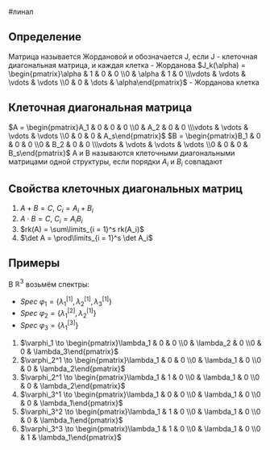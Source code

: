 #линал 
## Определение
Матрица называется Жордановой и обозначается J, если J - клеточная диагональная матрица, и каждая клетка - Жорданова
$J_k(\alpha) = \begin{pmatrix}\alpha & 1 & 0 & 0 \\0 & \alpha & 1 & 0 \\\vdots & \vdots & \vdots & \vdots \\0 & 0 & \dots & \alpha\end{pmatrix}$ - Жорданова клетка
## Клеточная диагональная матрица
$A = \begin{pmatrix}A_1 & 0 & 0 & 0 \\0 & A_2 & 0 & 0 \\\vdots & \vdots & \vdots & \vdots \\0 & 0 & 0 & A_s\end{pmatrix}$
$B = \begin{pmatrix}B_1 & 0 & 0 & 0 \\0 & B_2 & 0 & 0 \\\vdots & \vdots & \vdots & \vdots \\0 & 0 & 0 & B_s\end{pmatrix}$
A и B называются клеточными диагональными матрицами одной структуры, если порядки $A_i$ и $B_i$ совпадают
## Свойства клеточных диагональных матриц
1. $A + B = C, \ C_i = A_i + B_i$
2. $A \cdot B = C, \ C_i = A_i B_i$
3. $rk(A) = \sum\limits_{i = 1}^s rk(A_i)$
4. $\det A = \prod\limits_{i = 1}^s \det A_i$
## Примеры
В $\mathbb{R}^3$ возьмём спектры: 
- $Spec \  \varphi_1 = \{ \lambda_1^{[1]}, \lambda_2^{[1]}, \lambda_3^{[1]}\}$
- $Spec \  \varphi_2 = \{ \lambda_1^{[2]}, \lambda_2^{[1]} \}$
- $Spec \  \varphi_3 = \{ \lambda_1^{[3]}\}$
1. $\varphi_1 \to \begin{pmatrix}\lambda_1 & 0 & 0 \\0 & \lambda_2 & 0 \\0 & 0 & \lambda_3\end{pmatrix}$
2. $\varphi_2^1 \to \begin{pmatrix}\lambda_1 & 0 & 0 \\0 & \lambda_1 & 0 \\0 & 0 & \lambda_2\end{pmatrix}$
3. $\varphi_2^1 \to \begin{pmatrix}\lambda_1 & 1 & 0 \\0 & \lambda_1 & 0 \\0 & 0 & \lambda_2\end{pmatrix}$
4. $\varphi_3^1 \to \begin{pmatrix}\lambda_1 & 0 & 0 \\0 & \lambda_1 & 0 \\0 & 0 & \lambda_1\end{pmatrix}$
5. $\varphi_3^2 \to \begin{pmatrix}\lambda_1 & 1 & 0 \\0 & \lambda_1 & 0 \\0 & 0 & \lambda_1\end{pmatrix}$
6. $\varphi_3^3 \to \begin{pmatrix}\lambda_1 & 1 & 0 \\0 & \lambda_1 & 0 \\0 & 1 & \lambda_1\end{pmatrix}$